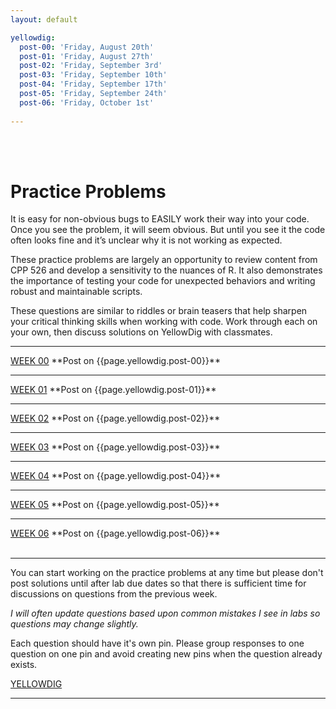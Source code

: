 ```yaml
---
layout: default

yellowdig: 
  post-00: 'Friday, August 20th'
  post-01: 'Friday, August 27th' 
  post-02: 'Friday, September 3rd' 
  post-03: 'Friday, September 10th' 
  post-04: 'Friday, September 17th' 
  post-05: 'Friday, September 24th' 
  post-06: 'Friday, October 1st' 
  
---
```


<div class = "uk-container uk-container-small">
  
<br><br>

# Practice Problems 

It is easy for non-obvious bugs to EASILY work their way into your code. Once you see the problem, it will seem obvious. But until you see it the code often looks fine and it’s unclear why it is not working as expected.

These practice problems are largely an opportunity to review content from CPP 526 and develop a sensitivity to the nuances of R. It also demonstrates the importance of testing your code for unexpected behaviors and writing robust and maintainable scripts.

These questions are similar to riddles or brain teasers that help sharpen your critical thinking skills when working with code. Work through each on your own, then discuss solutions on YellowDig with classmates.

<hr> 
<a class="uk-button uk-button-default" href="../practice/week-00/">WEEK 00</a>  **Post on {{page.yellowdig.post-00}}**  
<hr>
<a class="uk-button uk-button-default" href="../practice/week-01/">WEEK 01</a>  **Post on {{page.yellowdig.post-01}}** 
<hr>
<a class="uk-button uk-button-default" href="../practice/week-02/">WEEK 02</a>  **Post on {{page.yellowdig.post-02}}** 
<hr>
<a class="uk-button uk-button-default" href="../practice/week-03/">WEEK 03</a>  **Post on {{page.yellowdig.post-03}}** 
<hr>
<a class="uk-button uk-button-default" href="../practice/week-04/">WEEK 04</a>  **Post on {{page.yellowdig.post-04}}** 
<hr>
<a class="uk-button uk-button-default" href="../practice/week-05/">WEEK 05</a>  **Post on {{page.yellowdig.post-05}}** 
<hr>
<a class="uk-button uk-button-default" href="">WEEK 06</a>  **Post on {{page.yellowdig.post-06}}** 



<br>
<br>
<hr>

You can start working on the practice problems at any time but please don't post solutions until after lab due dates so that there is sufficient time for discussions on questions from the previous week. 
  
*I will often update questions based upon common mistakes I see in labs so questions may change slightly.*  
  
Each question should have it's own pin. Please group responses to one question on one pin and avoid creating new pins when the question already exists.   
  
<a class="uk-button uk-button-primary" href="https://asu-online.yellowdig.app/community/17592351249266">YELLOWDIG</a> 
  
<hr>
<br>
  
</div>
<br><br><br>

